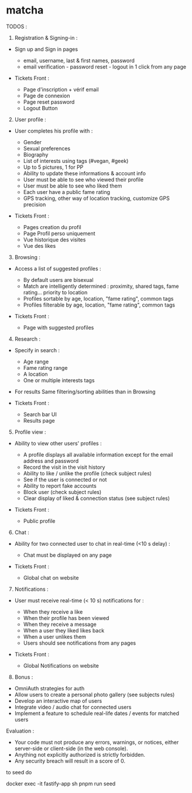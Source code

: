 # matcha

TODOS : 
1) Registration & Signing-in :
- Sign up and Sign in pages
	- email, username, last & first names, password
	- email verification
	- password reset
	- logout in 1 click from any page
	
- Tickets Front :
	- Page d'inscription + vérif email
	- Page de connexion 
	- Page reset password
	- Logout Button

2) User profile :
- User completes his profile with :
	- Gender
	- Sexual preferences
	- Biography
	- List of interests using tags (#vegan, #geek)
	- Up to 5 pictures, 1 for PP
	- Ability to update these informations & account info
	- User must be able to see who viewed their profile
	- User must be able to see who liked them
	- Each user have a public fame rating
	- GPS tracking, other way of location tracking, customize GPS precision

- Tickets Front :
	- Pages creation du profil
	- Page Profil perso uniquement
	- Vue historique des visites
	- Vue des likes

3) Browsing :
- Access a list of suggested profiles :
	- By default users are bisexual
	- Match are intelligently determined : proximity, shared tags, fame rating... priority to location
	- Profiles sortable by age, location, "fame rating", common tags
	- Profiles filterable by age, location, "fame rating", common tags

- Tickets Front :
	- Page with suggested profiles

4) Research :
- Specify in search :
	- Age range
	- Fame rating range
	- A location
	- One or multiple interests tags
- For results Same filtering/sorting abilities than in Browsing

- Tickets Front :
	- Search bar UI
	- Results page

5) Profile view :
- Ability to view other users' profiles :
	- A profile displays all available information except for the email address and password
	- Record the visit in the visit history
	- Ability to like / unlike the profile (check subject rules)
	- See if the user is connected or not
	- Ability to report fake accounts
	- Block user (check subject rules)
	- Clear display of liked & connection status (see subject rules)

- Tickets Front :
	- Public profile

6) Chat :
- Ability for two connected user to chat in real-time (<10 s delay) :
	- Chat must be displayed on any page

- Tickets Front :
	- Global chat on website

7) Notifications :
- User must receive real-time (< 10 s) notifications for :
	- When they receive a like
	- When their profile has been viewed
	- When they receive a message
	- When a user they liked likes back
	- When a user unlikes them
	- Users should see notifications from any pages

- Tickets Front :
	- Global Notifications on website

8) Bonus :
- OmniAuth strategies for auth
- Allow users to create a personal photo gallery (see subjects rules)
- Develop an interactive map of users
- Integrate video / audio chat for connected users
- Implement a feature to schedule real-life dates / events for matched users

Evaluation :
- Your code must not produce any errors, warnings, or notices, either server-side or client-side (in the web console).
- Anything not explicitly authorized is strictly forbidden.
- Any security breach will result in a score of 0.

to seed do 

docker exec -it fastify-app sh
pnpm run seed
